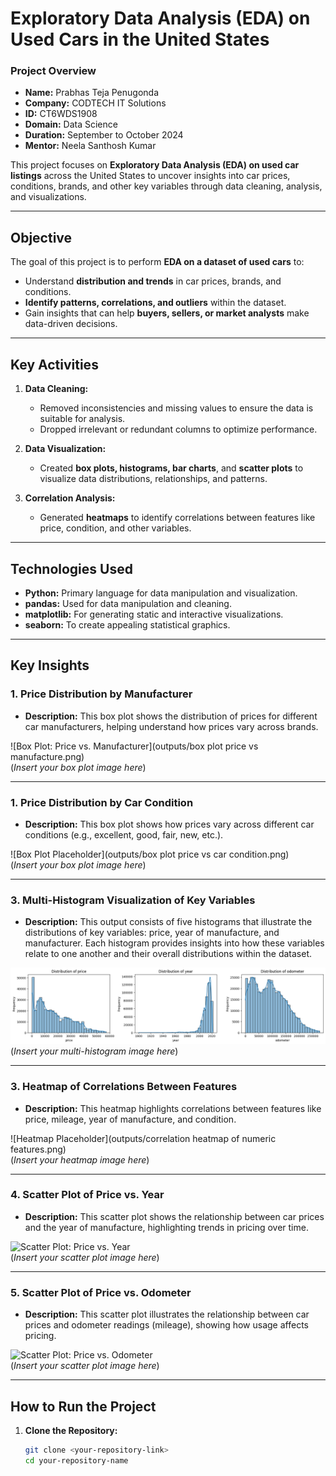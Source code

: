 # **Exploratory Data Analysis (EDA) on Used Cars in the United States**

### **Project Overview**
- **Name:** Prabhas Teja Penugonda  
- **Company:** CODTECH IT Solutions  
- **ID:** CT6WDS1908  
- **Domain:** Data Science  
- **Duration:** September to October 2024  
- **Mentor:** Neela Santhosh Kumar  

This project focuses on **Exploratory Data Analysis (EDA) on used car listings** across the United States to uncover insights into car prices, conditions, brands, and other key variables through data cleaning, analysis, and visualizations.

---

## **Objective**
The goal of this project is to perform **EDA on a dataset of used cars** to:
- Understand **distribution and trends** in car prices, brands, and conditions.
- **Identify patterns, correlations, and outliers** within the dataset.
- Gain insights that can help **buyers, sellers, or market analysts** make data-driven decisions.

---

## **Key Activities**
1. **Data Cleaning:**  
   - Removed inconsistencies and missing values to ensure the data is suitable for analysis.
   - Dropped irrelevant or redundant columns to optimize performance.

2. **Data Visualization:**  
   - Created **box plots, histograms, bar charts**, and **scatter plots** to visualize data distributions, relationships, and patterns.

3. **Correlation Analysis:**  
   - Generated **heatmaps** to identify correlations between features like price, condition, and other variables.

---

## **Technologies Used**
- **Python:** Primary language for data manipulation and visualization.
- **pandas:** Used for data manipulation and cleaning.
- **matplotlib:** For generating static and interactive visualizations.
- **seaborn:** To create appealing statistical graphics.

---

## **Key Insights**

### 1. **Price Distribution by Manufacturer**
- **Description:** This box plot shows the distribution of prices for different car manufacturers, helping understand how prices vary across brands.

![Box Plot: Price vs. Manufacturer](outputs/box plot price vs manufacture.png)  
(*Insert your box plot image here*)

---
### 1. **Price Distribution by Car Condition**
- **Description:** This box plot shows how prices vary across different car conditions (e.g., excellent, good, fair, new, etc.).
  
![Box Plot Placeholder](outputs/box plot price vs car condition.png)  
(*Insert your box plot image here*)

---

### 3. **Multi-Histogram Visualization of Key Variables**
- **Description:** This output consists of five histograms that illustrate the distributions of key variables: price, year of manufacture, and manufacturer. Each histogram provides insights into how these variables relate to one another and their overall distributions within the dataset.

![Multi-Histogram Output](outputs/Histograms.png)  
(*Insert your multi-histogram image here*)

---

### 3. **Heatmap of Correlations Between Features**
- **Description:** This heatmap highlights correlations between features like price, mileage, year of manufacture, and condition.

![Heatmap Placeholder](outputs/correlation heatmap of numeric features.png)  
(*Insert your heatmap image here*)

---

### 4. **Scatter Plot of Price vs. Year**
- **Description:** This scatter plot shows the relationship between car prices and the year of manufacture, highlighting trends in pricing over time.

![Scatter Plot: Price vs. Year](outputs/scatterplot_price_vs_year.png)  
(*Insert your scatter plot image here*)

---

### 5. **Scatter Plot of Price vs. Odometer**
- **Description:** This scatter plot illustrates the relationship between car prices and odometer readings (mileage), showing how usage affects pricing.

![Scatter Plot: Price vs. Odometer](outputs/scatterplot_price_vs_odometer.png)  
(*Insert your scatter plot image here*)

---

## **How to Run the Project**

1. **Clone the Repository:**
   ```bash
   git clone <your-repository-link>
   cd your-repository-name
